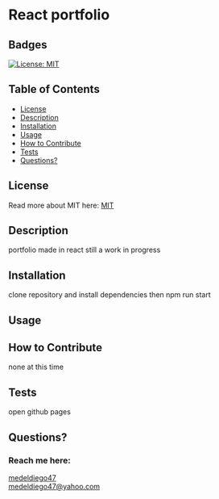# React portfolio
  ## Badges
  [![License: MIT](https://img.shields.io/badge/License-MIT-yellow.svg)](https://opensource.org/licenses/MIT)
  ## Table of Contents
  * [License](#license)
  * [Description](#description)
  * [Installation](#installation)
  * [Usage](#usage)
  * [How to Contribute](#how-to-contribute)
  * [Tests](#tests)
  * [Questions?](#questions)
  ## License
  Read more about MIT here:
  [MIT](https://opensource.org/licenses/MIT)
  ## Description
  portfolio made in react still a work in progress
  ## Installation
  clone repository and install dependencies then npm run start
  ## Usage
  
  ## How to Contribute  
  none at this time
  ## Tests
  open github pages
  ## Questions?
  ### Reach me here: 
  [medeldiego47](https://github.com/medeldiego47)  
  medeldiego47@yahoo.com
